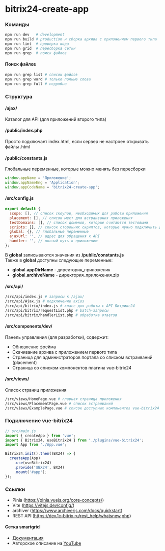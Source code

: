 # bitrix24-create-app

### Команды

```bash
npm run dev   # development
npm run build # production и сборка архива с приложением первого типа
npm run lint  # проверка кода
npm run grid  # пересборка сетки
npm run grep  # поиск файлов
```

#### Поиск файлов
```bash
npm run grep list # список файлов
npm run grep word # только полные слова
npm run grep full # подробно
```

### Структура

#### /ajax/
Каталог для API (для приложений второго типа)

#### /public/index.php
Просто подключает index.html, если сервер не настроен открывать файлы .html

#### /public/constants.js
Глобальные переменные, которые можно менять без пересборки
```js
window.appName = 'Приложение';
window.appNameEng = 'Application';
window.appCodeName = 'bitrix24-create-app';
```

#### /src/config.js

```js
export default {
  scope: [], // список скоупов, необходимых для работы приложения
  placement: [], // список мест для встраивания приложения
  testDomains: [], // список доменов, которые считаются тестовыми
  scripts: [], // список сторонних скриптов, которые нужно подключить до загрузки приложения
  global: {}, // глобальные переменные
  ajaxUrl: '', // адрес для обращения к API
  handler: '', // полный путь к приложению
};
```
В __global__ записываются значения из __/public/constants.js__<br>
Также в __global__ доступны следующие переменные:
* __global.appDirName__ - директория_приложения
* __global.archiveName__ - директория_приложения.zip

#### /src/api/

```bash
/src/api/index.js # запросы к /ajax/
/src/api/Ajax.js # подключение axios
/src/api/bitrix/index.js # класс для работы с API Битрикс24
/src/api/bitrix/requestList.php # batch-запросы
/src/api/bitrix/handlerList.php # обработка ответов
```

#### /src/components/dev/
Панель управления (для разработки), содержит:
* Обновление фрейма
* Скачивание архива с приложением первого типа
* Страница для администраторов портала со списком встраиваний (placement)
* Страница со списком компонентов плагина vue-bitrix24

#### /src/views/
Список страниц приложения
```bash
/src/views/HomePage.vue # главная страница приложения
/src/views/PlacementPage.vue # список встраиваний
/src/views/ExamplePage.vue # список доступных компонентов vue-bitrix24
```

### Подключение vue-bitrix24

```js
// src/main.js
import { createApp } from 'vue';
import { Bitrix24, useBitrix24 } from './plugins/vue-bitrix24';
import App from './App.vue';

Bitrix24.init().then((BX24) => {
  createApp(App)
    .use(useBitrix24)
    .provide('$BX24', BX24)
    .mount('#app');
});
```

### Ссылки
* Pinia (https://pinia.vuejs.org/core-concepts/)
* Vite (https://vitejs.dev/config/)
* archiver (https://www.archiverjs.com/docs/quickstart)
* REST API (https://dev.1c-bitrix.ru/rest_help/whatsnew.php)

#### Сетка smartgrid
* [Документация](https://www.npmjs.com/package/smart-grid)
* Авторское описание на [YouTube](https://www.youtube.com/playlist?list=PLyeqauxei6je28tJvioIsE0bYnARh0UVz)
